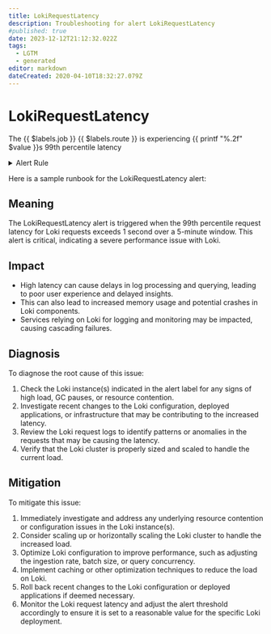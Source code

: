 ```yaml
---
title: LokiRequestLatency
description: Troubleshooting for alert LokiRequestLatency
#published: true
date: 2023-12-12T21:12:32.022Z
tags: 
  - LGTM
  - generated
editor: markdown
dateCreated: 2020-04-10T18:32:27.079Z
---
```


# LokiRequestLatency

The {{ $labels.job }} {{ $labels.route }} is experiencing {{ printf "%.2f" $value }}s 99th percentile latency

<details>
  <summary>Alert Rule</summary>

{{% rule "loki/loki-internal.yml" "LokiRequestLatency" %}}

{{% comment %}}

```yaml
alert: LokiRequestLatency
expr: (histogram_quantile(0.99, sum(rate(loki_request_duration_seconds_bucket{route!~"(?i).*tail.*"}[5m])) by (le)))  > 1
for: 5m
labels:
    severity: critical
annotations:
    summary: Loki request latency (instance {{ $labels.instance }})
    description: |-
        The {{ $labels.job }} {{ $labels.route }} is experiencing {{ printf "%.2f" $value }}s 99th percentile latency
          VALUE = {{ $value }}
          LABELS = {{ $labels }}
    runbook: https://github.com/srerun/prometheus-alerts/blob/main/content/runbooks/loki-internal/LokiRequestLatency.md

```

{{% /comment %}}

</details>


Here is a sample runbook for the LokiRequestLatency alert:

## Meaning

The LokiRequestLatency alert is triggered when the 99th percentile request latency for Loki requests exceeds 1 second over a 5-minute window. This alert is critical, indicating a severe performance issue with Loki.

## Impact

* High latency can cause delays in log processing and querying, leading to poor user experience and delayed insights.
* This can also lead to increased memory usage and potential crashes in Loki components.
* Services relying on Loki for logging and monitoring may be impacted, causing cascading failures.

## Diagnosis

To diagnose the root cause of this issue:

1. Check the Loki instance(s) indicated in the alert label for any signs of high load, GC pauses, or resource contention.
2. Investigate recent changes to the Loki configuration, deployed applications, or infrastructure that may be contributing to the increased latency.
3. Review the Loki request logs to identify patterns or anomalies in the requests that may be causing the latency.
4. Verify that the Loki cluster is properly sized and scaled to handle the current load.

## Mitigation

To mitigate this issue:

1. Immediately investigate and address any underlying resource contention or configuration issues in the Loki instance(s).
2. Consider scaling up or horizontally scaling the Loki cluster to handle the increased load.
3. Optimize Loki configuration to improve performance, such as adjusting the ingestion rate, batch size, or query concurrency.
4. Implement caching or other optimization techniques to reduce the load on Loki.
5. Roll back recent changes to the Loki configuration or deployed applications if deemed necessary.
6. Monitor the Loki request latency and adjust the alert threshold accordingly to ensure it is set to a reasonable value for the specific Loki deployment.